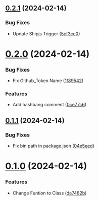 ## [0.2.1](https://github.com/Commit-Wizard/commit-wizard/compare/v0.2.0...v0.2.1) (2024-02-14)


### Bug Fixes

* Update Shipjs Trigger ([5cf3cc0](https://github.com/Commit-Wizard/commit-wizard/commit/5cf3cc0e1dfc191a98f6328a8d1a977506c92a33))



# [0.2.0](https://github.com/Commit-Wizard/commit-wizard/compare/v0.1.1...v0.2.0) (2024-02-14)


### Bug Fixes

* Fix Github_Token Name ([1f89542](https://github.com/Commit-Wizard/commit-wizard/commit/1f89542691b4866ede0deb373a9e0e565d1ea649))


### Features

* Add hashbang comment ([0ce77c6](https://github.com/Commit-Wizard/commit-wizard/commit/0ce77c6568a97e6b1fb3ec1bde5bd9a513ca6e3e))



## [0.1.1](https://github.com/Commit-Wizard/commit-wizard/compare/v0.1.0...v0.1.1) (2024-02-14)


### Bug Fixes

* Fix bin path in package.json ([04e5eed](https://github.com/Commit-Wizard/commit-wizard/commit/04e5eeda330ac2b99f920a598226ee304bdb9d0a))



# [0.1.0](https://github.com/Commit-Wizard/commit-wizard/compare/v0.0.1...v0.1.0) (2024-02-14)


### Features

* Change Funtion to Class ([da7482b](https://github.com/Commit-Wizard/commit-wizard/commit/da7482bc845a0147a3a02ab713a3fbc4cf7996cf))




